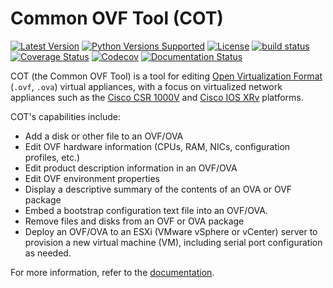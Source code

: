 Common OVF Tool (COT)
=====================

[![Latest Version](https://img.shields.io/pypi/v/cot.svg)](https://pypi.python.org/pypi/cot/)
[![Python Versions Supported](https://img.shields.io/pypi/pyversions/cot.svg)](https://pypi.python.org/pypi/cot)
[![License](https://img.shields.io/badge/license-MIT-blue.svg)](https://pypi.python.org/pypi/cot/)
[![build status](https://api.travis-ci.org/glennmatthews/cot.svg?branch=master)](https://travis-ci.org/glennmatthews/cot)
[![Coverage Status](https://coveralls.io/repos/glennmatthews/cot/badge.svg?branch=master)](https://coveralls.io/r/glennmatthews/cot?branch=master)
[![Codecov](https://img.shields.io/codecov/c/github/glennmatthews/cot.svg)](https://codecov.io/gh/glennmatthews/cot)
[![Documentation Status](https://readthedocs.org/projects/cot/badge/?version=latest)](https://readthedocs.org/projects/cot/?badge=latest)

COT (the Common OVF Tool) is a tool for editing
[Open Virtualization Format](http://dmtf.org/standards/ovf)
(`.ovf`, `.ova`) virtual appliances, with a focus on virtualized network
appliances such as the [Cisco CSR 1000V](http://www.cisco.com/go/csr1000v)
and [Cisco IOS XRv](http://www.cisco.com/go/iosxrv) platforms.

COT's capabilities include:

* Add a disk or other file to an OVF/OVA
* Edit OVF hardware information (CPUs, RAM, NICs, configuration profiles, etc.)
* Edit product description information in an OVF/OVA
* Edit OVF environment properties
* Display a descriptive summary of the contents of an OVA or OVF package
* Embed a bootstrap configuration text file into an OVF/OVA.
* Remove files and disks from an OVF or OVA package
* Deploy an OVF/OVA to an ESXi (VMware vSphere or vCenter) server to provision
  a new virtual machine (VM), including serial port configuration as needed.

For more information, refer to the
[documentation](http://cot.readthedocs.org/).
